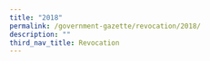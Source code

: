 ```yaml
---
title: "2018"
permalink: /government-gazette/revocation/2018/
description: ""
third_nav_title: Revocation
---
```

